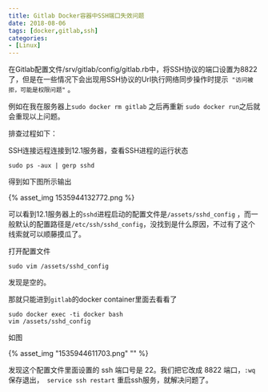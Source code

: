 ```yaml
---
title: Gitlab Docker容器中SSH端口失效问题
date: 2018-08-06
tags: [docker,gitlab,ssh]
categories: 
- [Linux]
---
```




在Gitlab配置文件/srv/gitlab/config/gitlab.rb中，将SSH协议的端口设置为8822了，但是在一些情况下会出现用SSH协议的Url执行网络同步操作时提示` "访问被拒，可能是权限问题"` 。

例如在我在服务器上`sudo docker rm gitlab` 之后再重新 `sudo docker run`之后就会重现以上问题。

排查过程如下：

SSH连接远程连接到12.1服务器，查看SSH进程的运行状态

```shell
sudo ps -aux | gerp sshd	
```

得到如下图所示输出

{% asset_img 1535944132772.png %}

<!--more-->

可以看到12.1服务器上的`sshd`进程启动的配置文件是`/assets/sshd_config` ，而一般默认的配置路径是`/etc/ssh/sshd_config`，没找到是什么原因，不过有了这个线索就可以顺藤摸瓜了。

打开配置文件

```shell
sudo vim /assets/sshd_config
```

发现是空的。

那就只能进到`gitlab`的docker container里面去看看了

```shell
sudo docker exec -ti docker bash
vim /assets/sshd_config
```

如图


{% asset_img "1535944611703.png" "" %}


发现这个配置文件里面设置的 ssh 端口号是 22。我们把它改成 8822 端口，`:wq`保存退出，` service ssh restart` 重启ssh服务，就解决问题了。